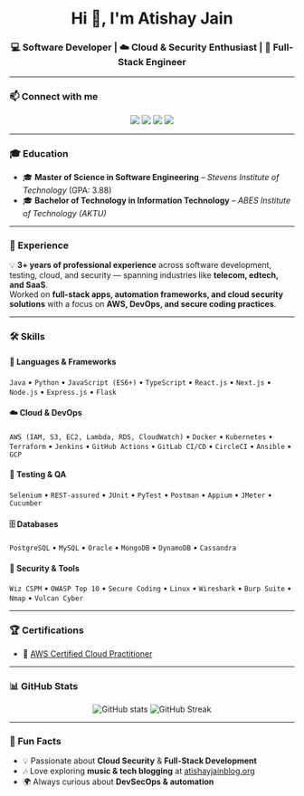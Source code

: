 <h1 align="center">Hi 👋, I'm Atishay Jain</h1>
<h3 align="center">💻 Software Developer | ☁️ Cloud & Security Enthusiast | 🚀 Full-Stack Engineer</h3>

---

### 📫 Connect with me
<p align="center">
  <a href="mailto:atishay23@gmail.com"><img src="https://img.shields.io/badge/Email-D14836?style=for-the-badge&logo=gmail&logoColor=white"/></a>
  <a href="https://www.linkedin.com/in/atishay23"><img src="https://img.shields.io/badge/LinkedIn-0077B5?style=for-the-badge&logo=linkedin&logoColor=white"/></a>
  <a href="https://github.com/sudo-atishay"><img src="https://img.shields.io/badge/GitHub-100000?style=for-the-badge&logo=github&logoColor=white"/></a>
  <a href="https://atishayjainblog.org"><img src="https://img.shields.io/badge/Blog-FF5722?style=for-the-badge&logo=hashnode&logoColor=white"/></a>
</p>

---

### 🎓 Education
- 🎓 **Master of Science in Software Engineering** – *Stevens Institute of Technology* (GPA: 3.88)  
- 🎓 **Bachelor of Technology in Information Technology** – *ABES Institute of Technology (AKTU)*  

---

### 💼 Experience
💡 **3+ years of professional experience** across software development, testing, cloud, and security — spanning industries like **telecom, edtech, and SaaS**.  
Worked on **full-stack apps, automation frameworks, and cloud security solutions** with a focus on **AWS, DevOps, and secure coding practices**.  

---

### 🛠️ Skills
#### 🚀 Languages & Frameworks
`Java` • `Python` • `JavaScript (ES6+)` • `TypeScript` • `React.js` • `Next.js` • `Node.js` • `Express.js` • `Flask`

#### ☁️ Cloud & DevOps
`AWS (IAM, S3, EC2, Lambda, RDS, CloudWatch)` • `Docker` • `Kubernetes` • `Terraform` • `Jenkins` • `GitHub Actions` • `GitLab CI/CD` • `CircleCI` • `Ansible` • `GCP`

#### 🧪 Testing & QA
`Selenium` • `REST-assured` • `JUnit` • `PyTest` • `Postman` • `Appium` • `JMeter` • `Cucumber`

#### 🗄️ Databases
`PostgreSQL` • `MySQL` • `Oracle` • `MongoDB` • `DynamoDB` • `Cassandra`

#### 🔐 Security & Tools
`Wiz CSPM` • `OWASP Top 10` • `Secure Coding` • `Linux` • `Wireshark` • `Burp Suite` • `Nmap` • `Vulcan Cyber`

---

### 🏆 Certifications
- 🥇 [AWS Certified Cloud Practitioner](https://www.credly.com/badges/d07b7e4d-8237-497a-ac62-63161778d395/linked_in_profile)

---

### 📊 GitHub Stats
<p align="center">
  <img src="https://github-readme-stats.vercel.app/api?username=sudo-atishay&show_icons=true&theme=radical" alt="GitHub stats"/>
  <img src="https://github-readme-streak-stats.herokuapp.com/?user=sudo-atishay&theme=radical" alt="GitHub Streak"/>
</p>

---

### 🌱 Fun Facts
- 💡 Passionate about **Cloud Security** & **Full-Stack Development**  
- 🎶 Love exploring **music & tech blogging** at [atishayjainblog.org](https://atishayjainblog.org)  
- 🌍 Always curious about **DevSecOps & automation**  
